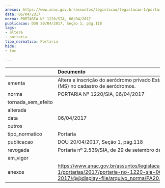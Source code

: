 ```yaml
---
anexos: https://www.anac.gov.br/assuntos/legislacao/legislacao-1/portarias/2017/portaria-no-1220-sia-06-04-2017/@@display-file/arquivo_norma/PA2017-1220.pdf
data: 06/04/2017
norma: PORTARIA Nº 1220/SIA, 06/04/2017
publicacao: DOU 20/04/2017, Seção 1, pág.118
tags:
- altera
- portaria
tipo_normatico: Portaria
hide: 
- toc 
 
---
```


|                    | Documento                                                                                                                                            |
|:-------------------|:-----------------------------------------------------------------------------------------------------------------------------------------------------|
| ementa             | Altera a inscrição do aeródromo privado Estância Caiman (MS) no cadastro de aeródromos.                                                              |
| norma              | PORTARIA Nº 1220/SIA, 06/04/2017                                                                                                                     |
| tornada_sem_efeito |                                                                                                                                                      |
| alterada           |                                                                                                                                                      |
| data               | 06/04/2017                                                                                                                                           |
| outros             |                                                                                                                                                      |
| tipo_normatico     | Portaria                                                                                                                                             |
| publicacao         | DOU 20/04/2017, Seção 1, pág.118                                                                                                                     |
| revogada           | Portaria nº 2.539/SIA, de 29 de setembro de 2020.                                                                                                    |
| em_vigor           |                                                                                                                                                      |
| anexos             | https://www.anac.gov.br/assuntos/legislacao/legislacao-1/portarias/2017/portaria-no-1220-sia-06-04-2017/@@display-file/arquivo_norma/PA2017-1220.pdf |